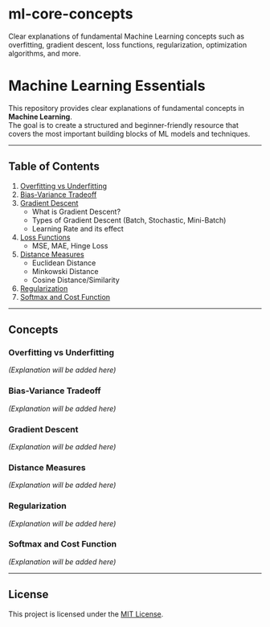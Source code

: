 # ml-core-concepts
Clear explanations of fundamental Machine Learning concepts such as overfitting, gradient descent, loss functions, regularization, optimization algorithms, and more.
# Machine Learning Essentials

This repository provides clear explanations of fundamental concepts in **Machine Learning**.  
The goal is to create a structured and beginner-friendly resource that covers the most important building blocks of ML models and techniques.  

---

## Table of Contents
1. [Overfitting vs Underfitting](#overfitting-vs-underfitting)  
2. [Bias-Variance Tradeoff](#bias-variance-tradeoff)  
3. [Gradient Descent](#gradient-descent)  
   - What is Gradient Descent?  
   - Types of Gradient Descent (Batch, Stochastic, Mini-Batch)  
   - Learning Rate and its effect  
4. [Loss Functions](#loss-functions)  
   - MSE, MAE, Hinge Loss  
5. [Distance Measures](#distance-measures)  
   - Euclidean Distance  
   - Minkowski Distance  
   - Cosine Distance/Similarity  
6. [Regularization](#regularization)  
7. [Softmax and Cost Function](#softmax-and-cost-function)  

---

## Concepts

### Overfitting vs Underfitting
*(Explanation will be added here)*

### Bias-Variance Tradeoff
*(Explanation will be added here)*

### Gradient Descent
*(Explanation will be added here)*

### Distance Measures
*(Explanation will be added here)*

### Regularization
*(Explanation will be added here)*

### Softmax and Cost Function
*(Explanation will be added here)*

---

##  License
This project is licensed under the [MIT License](LICENSE).  
